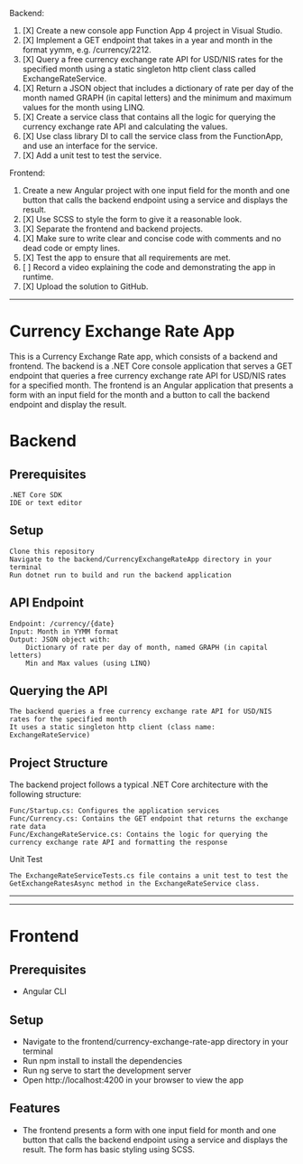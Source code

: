 

Backend:

1. [X] Create a new console app Function App 4 project in Visual Studio.
2. [X] Implement a GET endpoint that takes in a year and month in the format yymm, e.g. /currency/2212.
3. [X] Query a free currency exchange rate API for USD/NIS rates for the specified month using a static singleton http client class called ExchangeRateService.
4. [X] Return a JSON object that includes a dictionary of rate per day of the month named GRAPH (in capital letters) and the minimum and maximum values for the month using LINQ.
5. [X] Create a service class that contains all the logic for querying the currency exchange rate API and calculating the values.
6. [X] Use class library DI to call the service class from the FunctionApp, and use an interface for the service.
7. [X] Add a unit test to test the service.

Frontend:

1. Create a new Angular project with one input field for the month and one button that calls the backend endpoint using a service and displays the result.
2. [X] Use SCSS to style the form to give it a reasonable look.
3. [X] Separate the frontend and backend projects.
4. [X] Make sure to write clear and concise code with comments and no dead code or empty lines.
5. [X] Test the app to ensure that all requirements are met.
6. [ ] Record a video explaining the code and demonstrating the app in runtime.
7. [X] Upload the solution to GitHub.



---


# Currency Exchange Rate App

This is a Currency Exchange Rate app, which consists of a backend and frontend. The backend is a .NET Core console application that serves a GET endpoint that queries a free currency exchange rate API for USD/NIS rates for a specified month. The frontend is an Angular application that presents a form with an input field for the month and a button to call the backend endpoint and display the result.

# Backend
## Prerequisites

    .NET Core SDK
    IDE or text editor

## Setup

    Clone this repository
    Navigate to the backend/CurrencyExchangeRateApp directory in your terminal
    Run dotnet run to build and run the backend application

## API Endpoint

    Endpoint: /currency/{date}
    Input: Month in YYMM format
    Output: JSON object with:
        Dictionary of rate per day of month, named GRAPH (in capital letters)
        Min and Max values (using LINQ)

## Querying the API

    The backend queries a free currency exchange rate API for USD/NIS rates for the specified month
    It uses a static singleton http client (class name: ExchangeRateService)

## Project Structure

The backend project follows a typical .NET Core architecture with the following structure:

    Func/Startup.cs: Configures the application services
    Func/Currency.cs: Contains the GET endpoint that returns the exchange rate data
    Func/ExchangeRateService.cs: Contains the logic for querying the currency exchange rate API and formatting the response

Unit Test

    The ExchangeRateServiceTests.cs file contains a unit test to test the GetExchangeRatesAsync method in the ExchangeRateService class.

---


---

# Frontend
## Prerequisites
- Angular CLI

## Setup

- Navigate to the frontend/currency-exchange-rate-app directory in your terminal
- Run npm install to install the dependencies
- Run ng serve to start the development server
- Open http://localhost:4200 in your browser to view the app

## Features

- The frontend presents a form with one input field for month and one button that calls the backend endpoint using a service and displays the result.
    The form has basic styling using SCSS.

